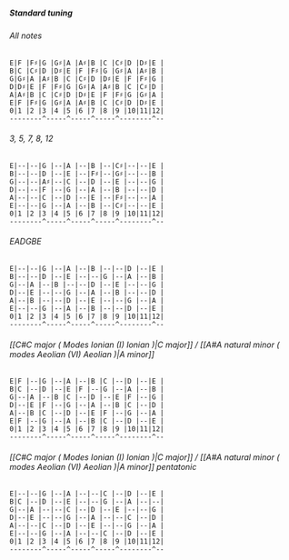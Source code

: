 ##### Standard tuning

###### All notes

	E|F |F♯|G |G♯|A |A♯|B |C |C♯|D |D♯|E |
	B|C |C♯|D |D♯|E |F |F♯|G |G♯|A |A♯|B |
	G|G♯|A |A♯|B |C |C♯|D |D♯|E |F |F♯|G |
	D|D♯|E |F |F♯|G |G♯|A |A♯|B |C |C♯|D |
	A|A♯|B |C |C♯|D |D♯|E |F |F♯|G |G♯|A |
	E|F |F♯|G |G♯|A |A♯|B |C |C♯|D |D♯|E |
	0|1 |2 |3 |4 |5 |6 |7 |8 |9 |10|11|12|
	--------^-----^-----^-----^--------^--

###### 3, 5, 7, 8, 12

	E|--|--|G |--|A |--|B |--|C♯|--|--|E |
	B|--|--|D |--|E |--|F♯|--|G♯|--|--|B |
	G|--|--|A♯|--|C |--|D |--|E |--|--|G |
	D|--|--|F |--|G |--|A |--|B |--|--|D |
	A|--|--|C |--|D |--|E |--|F♯|--|--|A |
	E|--|--|G |--|A |--|B |--|C♯|--|--|E |
	0|1 |2 |3 |4 |5 |6 |7 |8 |9 |10|11|12|
	--------^-----^-----^-----^--------^--

###### EADGBE

	E|--|--|G |--|A |--|B |--|--|D |--|E |
	B|--|--|D |--|E |--|--|G |--|A |--|B |
	G|--|A |--|B |--|--|D |--|E |--|--|G |
	D|--|E |--|--|G |--|A |--|B |--|--|D |
	A|--|B |--|--|D |--|E |--|--|G |--|A |
	E|--|--|G |--|A |--|B |--|--|D |--|E |
	0|1 |2 |3 |4 |5 |6 |7 |8 |9 |10|11|12|
	--------^-----^-----^-----^--------^--

###### [[C#C major ( Modes Ionian (I) Ionian )|C major]] / [[A#A natural minor ( modes Aeolian (VI) Aeolian )|A minor]]

	E|F |--|G |--|A |--|B |C |--|D |--|E |
	B|C |--|D |--|E |F |--|G |--|A |--|B |
	G|--|A |--|B |C |--|D |--|E |F |--|G |
	D|--|E |F |--|G |--|A |--|B |C |--|D |
	A|--|B |C |--|D |--|E |F |--|G |--|A |
	E|F |--|G |--|A |--|B |C |--|D |--|E |
	0|1 |2 |3 |4 |5 |6 |7 |8 |9 |10|11|12|
	--------^-----^-----^-----^--------^--

###### [[C#C major ( Modes Ionian (I) Ionian )|C major]] / [[A#A natural minor ( modes Aeolian (VI) Aeolian )|A minor]] pentatonic

	E|--|--|G |--|A |--|--|C |--|D |--|E |
	B|C |--|D |--|E |--|--|G |--|A |--|--|
	G|--|A |--|--|C |--|D |--|E |--|--|G |
	D|--|E |--|--|G |--|A |--|--|C |--|D |
	A|--|--|C |--|D |--|E |--|--|G |--|A |
	E|--|--|G |--|A |--|--|C |--|D |--|E |
	0|1 |2 |3 |4 |5 |6 |7 |8 |9 |10|11|12|
	--------^-----^-----^-----^--------^--